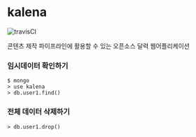 # kalena
![travisCI](https://secure.travis-ci.org/lazypic/kalena.png)

콘텐츠 제작 파이프라인에 활용할 수 있는 오픈소스 달력 웹어플리케이션


### 임시데이터 확인하기
```
$ mongo
> use kalena
> db.user1.find()
```
### 전체 데이터 삭제하기
```
> db.user1.drop()
```
